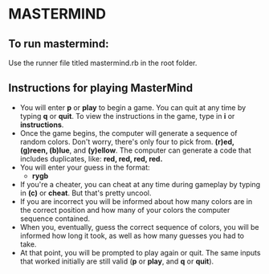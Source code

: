 # MASTERMIND

## To run mastermind:

Use the runner file titled mastermind.rb in the root folder.

## Instructions for playing MasterMind

* You will enter **p** or **play** to begin a game. You can quit at any time by typing **q** or **quit**. To view the instructions in the game, type in **i** or **instructions**.
* Once the game begins, the computer will generate a sequence of random colors. Don't worry, there's only four to pick from. **(r)ed, (g)reen, (b)lue**, and **(y)ellow**. The computer can generate a code that includes duplicates, like: **red, red, red, red.**
* You will enter your guess in the format:
  * **rygb**
* If you're a cheater, you can cheat at any time during gameplay by typing in **(c)** or **cheat**. But that's pretty uncool.
* If you are incorrect you will be informed about how many colors are in the correct position and how many of your colors the computer sequence contained.
* When you, eventually, guess the correct sequence of colors, you will be informed how long it took, as well as how many guesses you had to take.
* At that point, you will be prompted to play again or quit. The same inputs that worked initially are still valid (**p** or **play**, and **q** or **quit**).
